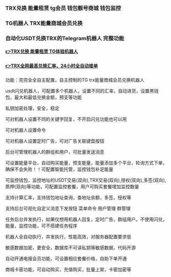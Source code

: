 <h3>TRX兑换 能量租赁 tg会员 钱包靓号商城 钱包监控</h3>
<h3>TG机器人 TRX能量商城会员兑换</h3>
<h3>自动化USDT兑换TRX的Telegram机器人 完整功能</h3>



<h4>
<a href="https://t.me/Trxec_bot">👉TRX兑换 能量租赁 TG体验机器人</a>
</h4>
<h4>
<a href="https://t.me/Trxec_bot">👉TRX全网最高兑换汇率，24小时全自动接单</a>
</h4>
功能：完完全全自主配置，自主控制的TG trx能量商城会员兑换机器人

usdt闪兑机器人，可配置多个机器人，设置不同的汇率，自动进货，设置黑钱包，最大和最低兑换金额，预支等功能

私钥加密处理，安全，稳定

可对机器人设置不同的关键字回复，不开启闪兑功能也可以用

可对机器人设置命令

可对机器人设置定时广告，可对广告关联键盘按钮

后台可管理机器人的群组和用户，可批量发送消息

可设置能量平台，自动购买能量，预支能量，能量添加多个平台，轮询方式下单，确保不会失败！！可配置智能托管，监控钱包补足能量

可监控钱包，监控地址的USDT交易(双向),TRX交易(双向),授权(双向),多签(双向),质押(双向)等功能，可配置监控套餐，用户可购买套餐增加监控数量

支持计算汇率，支持钱包地址查询，查地址余额，多签，授权等

支持后台可视化自定义消息下发按钮 菜单命令 用户管理 群管理

任务后台并发执行，如果仅想用机器人回复，定时广告，群组用户。不使用闪兑，能量，监控功能，可不搭建任务程序

机器人全自动执行，并发执行，性能高效，对服务器配置要求低

敏感数据加密，更安全，数据库不可读私钥等敏感数据，代码开源

自动开通电报会员功能，可设置相应套餐价格，自助下单开通

商城卡密功能，可自动购买，充值购买，批量上架，卡密加密等
